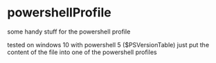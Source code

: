# powershellProfile
some handy stuff for the powershell profile

tested on windows 10 with powershell 5 ($PSVersionTable)
just put the content of the file into one of the powershell profiles
